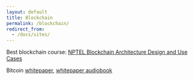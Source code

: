 ```yaml
---
layout: default
title: Blockchain
permalink: /blockchain/
redirect_from:
  - /docs/sites/
---
```

Best blockchain course: [NPTEL Blockchain Architecture Design and Use Cases](https://nptel.ac.in/courses/106105184/)

Bitcoin [whitepaper](https://bitcoin.org/bitcoin.pdf), [whitepaper audiobook](https://www.youtube.com/watch?v=6P2pThP-88A)
